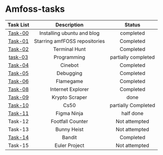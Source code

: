 # Amfoss-tasks

| Task List | Description | Status |
| :-:       | :-:         | :-:    |
| [Task-00](https://github.com/shivamkhatter/Amfoss-tasks/tree/main/Task-00)   | Installing ubuntu and blog | completed |
| [Task-01](https://github.com/shivamkhatter/Amfoss-tasks/tree/main/Task-01)   | Starring amfFOSS repositories | Completed |
| [Task-02](https://github.com/shivamkhatter/Amfoss-tasks/tree/main/Task-02)   | Terminal Hunt | Completed |
| [task-03](https://github.com/shivamkhatter/Amfoss-tasks/tree/main/task-03)   | Programming | partially completed |
| [Task-04](https://github.com/shivamkhatter/Amfoss-tasks/tree/main/task-04)   | Cinebot | Completed |
| [Task-05](https://github.com/shivamkhatter/Amfoss-tasks/tree/main/task-05)   | Debugging | Completed |
| [Task-06](https://github.com/shivamkhatter/Amfoss-tasks/tree/main/task-06)   | Flamegame | Completed |
| [Task-08](https://github.com/shivamkhatter/Amfoss-tasks/tree/main/task-08)   | Internet Explorer | Completed |
| [Task-09](https://github.com/shivamkhatter/Amfoss-tasks/tree/main/task-09)   | Krypto Scraper |  done |
| [Task-10](https://github.com/shivamkhatter/Amfoss-tasks/tree/main/task-10)   | Cs50 | partially Completed |
| [Task-11]( https://github.com/shivamkhatter/Amfoss-tasks/tree/main/task-10)  | Figma Ninja | half done |
| Task-12   | Footfall Counter | Not attempted |
| Task-13   | Bunny Heist | Not attempted |
| [Task-14](https://github.com/shivamkhatter/Amfoss-tasks/tree/main/task-14)   | Bandit | Completed |
| Task-15   | Euler Project | Not attempted |

